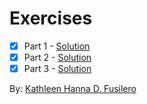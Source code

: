 # **Exercises**

- [x] Part 1 - [Solution](part-1.md)
- [x] Part 2 - [Solution](part-2.md)
- [x] Part 3 - [Solution](part-3.md)

By: [Kathleen Hanna D. Fusilero](kathleen.fusilero@smc.pshs.edu.ph)
